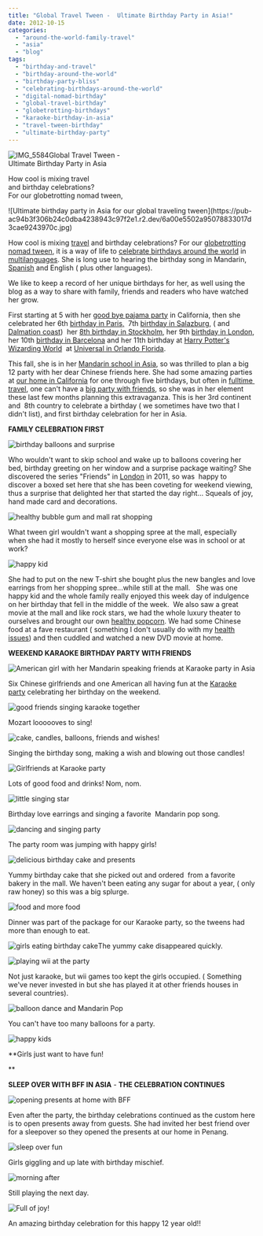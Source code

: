 ```yaml
---
title: "Global Travel Tween -  Ultimate Birthday Party in Asia!"
date: 2012-10-15
categories: 
  - "around-the-world-family-travel"
  - "asia"
  - "blog"
tags: 
  - "birthday-and-travel"
  - "birthday-around-the-world"
  - "birthday-party-bliss"
  - "celebrating-birthdays-around-the-world"
  - "digital-nomad-birthday"
  - "global-travel-birthday"
  - "globetrotting-birthdays"
  - "karaoke-birthday-in-asia"
  - "travel-tween-birthday"
  - "ultimate-birthday-party"
---
```


![IMG_5584](https://pub-ac94b3f306b24c0dba4238943c97f2e1.r2.dev/6a00e5502a95078833017ee423e0bb970d.jpg)Global Travel Tween -   
Ultimate Birthday Party in Asia  
  
How cool is mixing travel  
and birthday celebrations?  
For our globetrotting nomad tween,

<!--more--> ![Ultimate birthday party in Asia for our global traveling tween](https://pub-ac94b3f306b24c0dba4238943c97f2e1.r2.dev/6a00e5502a95078833017d3cae9243970c.jpg)  
  
How cool is mixing [travel](http://soultravelers3new.local/2012/01/amazing-family-world-tour.html "family travel ultimate around the world tour") and birthday celebrations? For our [globetrotting](http://soultravelers3new.local/2010/05/globe-trotting-location-independent-kids-friends-perpetual-travelers-tck-long-term-family-travel-.html "globetrotting") [nomad tween](http://soultravelers3new.local/2012/06/nomadic-lifestyle-with-children-.html "nomad children, teen and tweens travel"), it is a way of life to [celebrate birthdays around the world](http://soultravelers3new.local/2011/10/celebrating-kids-birthdays-while-traveling.html "celebrating birthdays around the world") in [multilanguages](http://soultravelers3new.local/2011/06/how-to-raise-a-bilingual-or-multi-lingual-child-2.html "multilingual how to"). She is long use to hearing the birthday song in Mandarin, [Spanish](http://soultravelers3new.local/2007/03/last-day-of-sch.html "spanish school") and English ( plus other languages).  
  
We like to keep a record of her unique birthdays for her, as well using the blog as a way to share with family, friends and readers who have watched her grow.  
  
First starting at 5 with her [good bye pajama party](http://soultravelers3new.local/2006/08/suite-bon-voyag.html "good bye pajama party") in California, then she celebrated her 6th [birthday in Paris,](http://soultravelers3new.local/2006/09/mozarts-6th-at.html "birthday in Paris")  7th [birthday in Salazburg](http://soultravelers3new.local/2007/10/super-7-salzbur.html "birthday in salzburg"), ( and [Dalmation coast](http://soultravelers3new.local/2007/09/dalmatia-coast.html "dalmation coast"))  her [8th birthday in Stockholm](http://soultravelers3new.local/2009/05/family-travel-photo-sweden-reindeer-meat-in-kota-traditional-sami-lapland.html "8th birthday in stockholm"), her 9th [birthday in London](http://soultravelers3new.local/2009/10/family-travel-photo-england-knight-tapestry-high-tea.html "birthday in london"), her 10th [birthday in Barcelona](http://soultravelers3new.local/2011/01/how-to-make-paella-in-spain-the-valencia-way-recipe-for-travel-foodie-lovers-of-traditional-food.html "birthday in barcelona") and her 11th birthday at [Harry Potter's Wizarding World](http://soultravelers3new.local/2012/01/the-wizarding-world-of-harry-potter-kids-review.html "harry potter's wizarding world review")  [](http://www.universalorlando.com/harrypotter/ "harry potter's wizarding world")at [Universal in Orlando Florida](http://www.universalorlando.com/home/home.aspx "Universal orlando").  
  
This fall, she is in her [Mandarin school in Asia](http://soultravelers3new.local/2012/06/why-learn-mandarin-in-tropical-asia-penang.html "Mandarin school in Asia"), so was thrilled to plan a big 12 party with her dear Chinese friends here. She had some amazing parties at [our home in California](http://soultravelers3new.local/2006/08/home-and-hous-1.html "home in California") for one through five birthdays, but often in [fulltime  travel](http://soultravelers3new.local/2008/06/how-to-do-exten.html "full time travel how-to"), one can't have a [big party with friends](http://soultravelers3new.local/2009/06/-6-month-european-family-road-trip-09.html "big party with friends"), so she was in her element these last few months planning this extravaganza. This is her 3rd continent and  8th country to celebrate a birthday ( we sometimes have two that I didn't list), and first birthday celebration for her in Asia.  
  
**FAMILY CELEBRATION FIRST**  
  
  
![birthday balloons and surprise](https://pub-ac94b3f306b24c0dba4238943c97f2e1.r2.dev/6a00e5502a95078833017d3cb21373970c.jpg)  
  
Who wouldn't want to skip school and wake up to balloons covering her bed, birthday greeting on her window and a surprise package waiting? She discovered the series "Friends" in [London](http://soultravelers3new.local/2011/02/top-budget-hotel-london-travelodge-waterloo-review-central-london-lodging-bargain-family-friendly.html "London travel ") in 2011, so was  happy to discover a boxed set here that she has been coveting for weekend viewing, thus a surprise that delighted her that started the day right... Squeals of joy, hand made card and decorations.  
  
![healthy bubble gum and mall rat shopping](https://pub-ac94b3f306b24c0dba4238943c97f2e1.r2.dev/6a00e5502a95078833017d3cb21497970c.jpg)  
  
What tween girl wouldn't want a shopping spree at the mall, especially when she had it mostly to herself since everyone else was in school or at work?  
  
![happy kid](https://pub-ac94b3f306b24c0dba4238943c97f2e1.r2.dev/6a00e5502a95078833017d3cb215d8970c.jpg)  
  
She had to put on the new T-shirt she bought plus the new bangles and love earrings from her shopping spree...while still at the mall.   She was one happy kid and the whole family really enjoyed this week day of indulgence on her birthday that fell in the middle of the week.  We also saw a great movie at the mall and like rock stars, we had the whole luxury theater to ourselves and brought our own [healthy popcorn](http://soultravelers3new.local/2012/07/how-to-make-healthy-popcorn.html "healthy popcorn"). We had some Chinese food at a fave restaurant ( something I don't usually do with my [health issues](http://soultravelers3new.local/2012/04/health-organic-raw-foods-and-travel.html "travel health")) and then cuddled and watched a new DVD movie at home.  
  
**WEEKEND KARAOKE BIRTHDAY PARTY WITH FRIENDS**  
  
  
  
![American girl with her Mandarin speaking friends at Karaoke party in Asia](https://pub-ac94b3f306b24c0dba4238943c97f2e1.r2.dev/6a00e5502a95078833017d3cb216df970c.jpg)  
  
Six Chinese girlfriends and one American all having fun at the [Karaoke party](http://soultravelers3new.local/2012/07/singing-karaoke-in-asia.html "karaoke party in Asia") celebrating her birthday on the weekend.  
  
![good friends singing karaoke together](https://pub-ac94b3f306b24c0dba4238943c97f2e1.r2.dev/6a00e5502a95078833017d3cb217fe970c.jpg)  
  
Mozart loooooves to sing!  
  
![cake, candles, balloons, friends and wishes!](https://pub-ac94b3f306b24c0dba4238943c97f2e1.r2.dev/6a00e5502a95078833017c328388e6970b.jpg)  
  
Singing the birthday song, making a wish and blowing out those candles!  
  
![Girlfriends at Karaoke party](https://pub-ac94b3f306b24c0dba4238943c97f2e1.r2.dev/6a00e5502a95078833017d3cb219f6970c.jpg)  
  
Lots of good food and drinks! Nom, nom.  
  
![little singing star](https://pub-ac94b3f306b24c0dba4238943c97f2e1.r2.dev/6a00e5502a95078833017c32838acb970b.jpg)  
  
Birthday love earrings and singing a favorite  Mandarin pop song.  
  
![dancing and singing party](https://pub-ac94b3f306b24c0dba4238943c97f2e1.r2.dev/6a00e5502a95078833017ee42765e6970d.jpg)  
  
The party room was jumping with happy girls!  
  
![delicious birthday cake and presents](https://pub-ac94b3f306b24c0dba4238943c97f2e1.r2.dev/6a00e5502a95078833017c32838c7a970b.jpg)  
  
Yummy birthday cake that she picked out and ordered  from a favorite bakery in the mall. We haven't been eating any sugar for about a year, ( only raw honey) so this was a big splurge.  
  
![food and more food](https://pub-ac94b3f306b24c0dba4238943c97f2e1.r2.dev/6a00e5502a95078833017ee42767e8970d.jpg)  
  
Dinner was part of the package for our Karaoke party, so the tweens had more than enough to eat.  
  
![girls eating birthday cake](https://pub-ac94b3f306b24c0dba4238943c97f2e1.r2.dev/6a00e5502a95078833017d3cb21ebf970c.jpg)The yummy cake disappeared quickly.

[](https://pub-ac94b3f306b24c0dba4238943c97f2e1.r2.dev/6a00e5502a95078833017d3cb21ebf970c.jpg)![playing wii at the party](https://pub-ac94b3f306b24c0dba4238943c97f2e1.r2.dev/6a00e5502a95078833017ee4276a3d970d-150x150-1.jpg)  
  
Not just karaoke, but wii games too kept the girls occupied. ( Something we've never invested in but she has played it at other friends houses in several countries).  
  
![balloon dance and Mandarin Pop](https://pub-ac94b3f306b24c0dba4238943c97f2e1.r2.dev/6a00e5502a95078833017ee4276b29970d.jpg)  
  
You can't have too many balloons for a party.  
  
![happy kids](https://pub-ac94b3f306b24c0dba4238943c97f2e1.r2.dev/6a00e5502a95078833017c3283920e970b.jpg)  
  
**Girls just want to have fun!  
  
  
**  
  
**SLEEP OVER WITH BFF IN ASIA** - **THE CELEBRATION CONTINUES**  
  
  
![opening presents at home with BFF](https://pub-ac94b3f306b24c0dba4238943c97f2e1.r2.dev/6a00e5502a95078833017d3cb223b3970c.jpg)  
  
Even after the party, the birthday celebrations continued as the custom here is to open presents away from guests. She had invited her best friend over for a sleepover so they opened the presents at our home in Penang.  
  
![sleep over fun](https://pub-ac94b3f306b24c0dba4238943c97f2e1.r2.dev/6a00e5502a95078833017ee4276f0b970d.jpg)  
  
Girls giggling and up late with birthday mischief.  
  
![morning after](https://pub-ac94b3f306b24c0dba4238943c97f2e1.r2.dev/6a00e5502a95078833017c328395b2970b.jpg)  
  
Still playing the next day.  
  
![Full of joy!](https://pub-ac94b3f306b24c0dba4238943c97f2e1.r2.dev/6a00e5502a95078833017c32839a50970b.jpg)  
  
An amazing birthday celebration for this happy 12 year old!!
